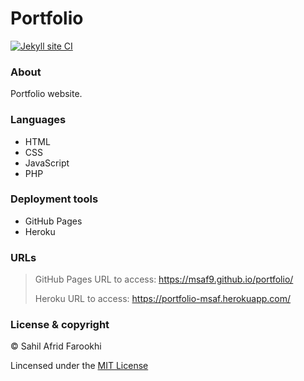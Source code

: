 # Portfolio 

[![Jekyll site CI](https://github.com/msaf9/portfolio/actions/workflows/jekyll.yml/badge.svg?branch=master)](https://github.com/msaf9/portfolio/actions/workflows/jekyll.yml)

### About
Portfolio website.

### Languages
- HTML
- CSS
- JavaScript
- PHP

### Deployment tools
- GitHub Pages
- Heroku

### URLs
> GitHub Pages URL to access: https://msaf9.github.io/portfolio/
> 
> Heroku URL to access: https://portfolio-msaf.herokuapp.com/ 

### License & copyright
© Sahil Afrid Farookhi

Lincensed under the [MIT License](LICENSE)
